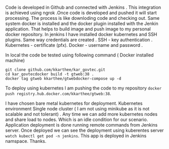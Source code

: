

<p>Code is developed in Github and connected with Jenkins . This integration is achieved using ngrok .Once code is developed and pushed it will start processing. The process is like downloding code and checking out. Same system docker is installed and the docker plugin installed with the Jenkin application. That helps to build image and push image to my personal docker repository. In jenkins I have installed docker kubernetes and SSH plugins. Same way credentials are created . SSH - key authentication . Kubernetes - certificate (pfx). Docker - username and password .</p>

In local the code be tested using following command ( Docker installed machine)
```
git clone github.com/kkarthee/kar_govtec.git
cd kar_govtecdocker build -t gtweb:38 .
docker tag gtweb kkarthee/gtwebdocker-compose up -d 
```
To deploy using kubernetes I am pushing the code to my repository ```docker push registry.hub.docker.com/kkarthee/gtweb:38```.

I have chosen bare metal kubernetes for deployment. Kubernetes environment Single node cluster ( I am not using minikube as it is not scalable and not tolerant) . Any time we can add more kubernetes nodes and share load to nodes. Which is an idle condition for our scenario. Application deployment is done running remote commands from Jenkins server. Once deployed we can see the deployment using  kuberentes server ```watch kubectl get pod -n jenkins```. This app is deployed in Jenkins namspace. Thanks.
